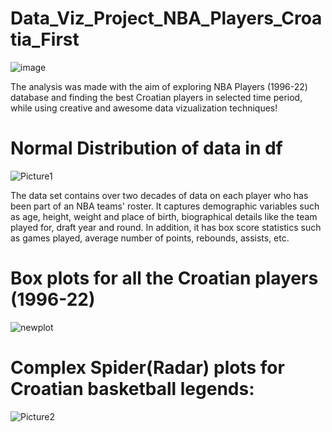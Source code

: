# Data_Viz_Project_NBA_Players_Croatia_First

![image](https://user-images.githubusercontent.com/114693551/203084218-3f9698aa-0ae5-4b4e-8911-75264b039406.png)

The analysis was made with the aim of exploring NBA Players (1996-22) database and finding the best Croatian players in selected time period, while using creative and awesome data vizualization techniques!

# Normal Distribution of data in df 

![Picture1](https://user-images.githubusercontent.com/114693551/203083740-53deb58b-ac5f-409f-af7c-d71d0115d3be.png)

The data set contains over two decades of data on each player who has been part of an NBA teams' roster. 
It captures demographic variables such as age, height, weight and place of birth, biographical details like 
the team played for, draft year and round. In addition, it has box score statistics such as games played, 
average number of points, rebounds, assists, etc.

# Box plots for all the Croatian players (1996-22)

![newplot](https://user-images.githubusercontent.com/114693551/203141542-3d0f1426-2594-4c85-8dda-5269fa811d20.png)

# Complex Spider(Radar) plots for Croatian basketball legends:

![Picture2](https://user-images.githubusercontent.com/114693551/203083756-59f24271-b49d-4aaa-b090-351cbdca40ab.png)

